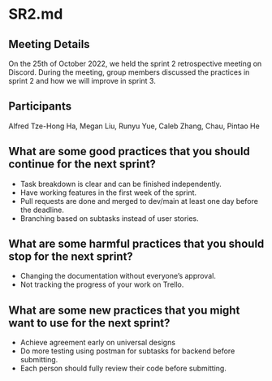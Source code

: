 # SR2.md

## Meeting Details 
On the 25th of October 2022, we held the sprint 2 retrospective meeting on Discord. During the meeting, group members discussed the practices in sprint 2 and how we will improve in sprint 3. 


## Participants
Alfred Tze-Hong Ha, Megan Liu, Runyu Yue, Caleb Zhang, Chau, Pintao He


## What are some good practices that you should continue for the next sprint?
- Task breakdown is clear and can be finished independently.    
- Have working features in the first week of the sprint.    
- Pull requests are done and merged to dev/main at least one day before the deadline.   
- Branching based on subtasks instead of user stories.    

## What are some harmful practices that you should stop for the next sprint?
- Changing the documentation without everyone’s approval.     
- Not tracking the progress of your work on Trello.

## What are some new practices that you might want to use for the next sprint?
- Achieve agreement early on universal designs      
- Do more testing using postman for subtasks for backend before submitting.   
- Each person should fully review their code before submitting.
